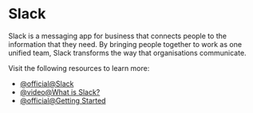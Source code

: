 # Slack

Slack is a messaging app for business that connects people to the information that they need. By bringing people together to work as one unified team, Slack transforms the way that organisations communicate.

Visit the following resources to learn more:

- [@official@Slack](https://slack.com)
- [@video@What is Slack?](https://www.youtube.com/watch?v=q19RtuCHt1Q)
- [@official@Getting Started](https://slack.com/intl/en-in/help/categories/360000049043)
